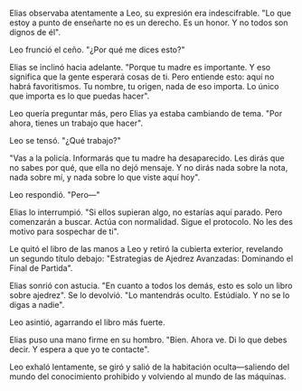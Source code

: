 Elias observaba atentamente a Leo, su expresión era indescifrable. "Lo que estoy a punto de enseñarte no es un derecho. Es un honor. Y no todos son dignos de él".

Leo frunció el ceño. "¿Por qué me dices esto?" 

Elias se inclinó hacia adelante. "Porque tu madre es importante. Y eso significa que la gente esperará cosas de ti. Pero entiende esto: aquí no habrá favoritismos. Tu nombre, tu origen, nada de eso importa. Lo único que importa es lo que puedas hacer".

Leo quería preguntar más, pero Elias ya estaba cambiando de tema. "Por ahora, tienes un trabajo que hacer".

Leo se tensó. "¿Qué trabajo?" 

"Vas a la policía. Informarás que tu madre ha desaparecido. Les dirás que no sabes por qué, que ella no dejó mensaje. Y no dirás nada sobre la nota, nada sobre mí, y nada sobre lo que viste aquí hoy".

Leo respondió. "Pero—"

Elias lo interrumpió. "Si ellos supieran algo, no estarías aquí parado. Pero comenzarán a buscar. Actúa con normalidad. Sigue el protocolo. No les des motivo para sospechar de ti".

Le quitó el libro de las manos a Leo y retiró la cubierta exterior, revelando un segundo título debajo: "Estrategias de Ajedrez Avanzadas: Dominando el Final de Partida".

Elias sonrió con astucia. "En cuanto a todos los demás, esto es solo un libro sobre ajedrez". Se lo devolvió. "Lo mantendrás oculto. Estúdialo. Y no se lo digas a nadie".

Leo asintió, agarrando el libro más fuerte.

Elias puso una mano firme en su hombro. "Bien. Ahora ve. Di lo que debes decir. Y espera a que yo te contacte".

Leo exhaló lentamente, se giró y salió de la habitación oculta—saliendo del mundo del conocimiento prohibido y volviendo al mundo de las máquinas.